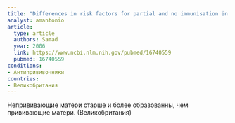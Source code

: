 ```yaml
---
title: "Differences in risk factors for partial and no immunisation in the first year of life: prospective cohort study"
analyst: amantonio
article:
  type: article
  authors: Samad
  year: 2006
  link: https://www.ncbi.nlm.nih.gov/pubmed/16740559
  pubmed: 16740559
conditions:
- Антипрививочники
countries:
- Великобритания
---
```


Непрививающие матери старше и более образованны, чем прививающие матери. (Великобритания)
